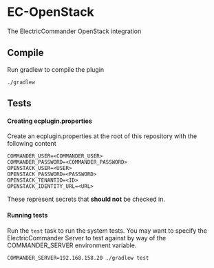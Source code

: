 EC-OpenStack
============

The ElectricCommander OpenStack integration

## Compile ##

Run gradlew to compile the plugin

`./gradlew`

## Tests ##

#### Creating ecplugin.properties ####
Create an ecplugin.properties at the root of this repository with the following content

    COMMANDER_USER=<COMMANDER_USER>
    COMMANDER_PASSWORD=<COMMANDER_PASSWORD>
    OPENSTACK_USER=<USER> 
    OPENSTACK_PASSWORD=<PASSWORD>
    OPENSTACK_TENANTID=<ID>
    OPENSTACK_IDENTITY_URL=<URL>
    
These represent secrets that **should not** be checked in.

#### Running tests ####
Run the `test` task to run the system tests. You may want to specify the ElectricCommander Server to test against by way of the COMMANDER_SERVER environment variable.

`COMMANDER_SERVER=192.168.158.20 ./gradlew test`

